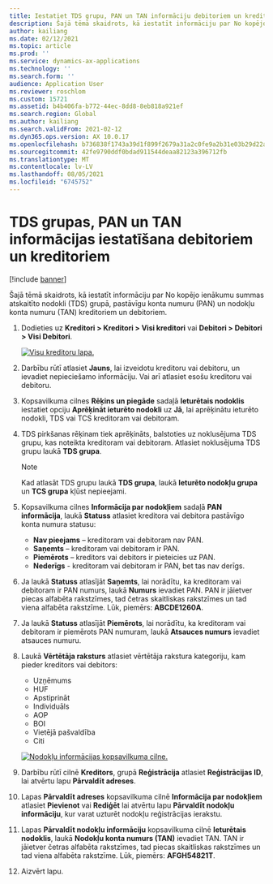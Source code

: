 ```yaml
---
title: Iestatiet TDS grupu, PAN un TAN informāciju debitoriem un kreditoriem
description: Šajā tēmā skaidrots, kā iestatīt informāciju par No kopējo ienākumu summas atskaitīto nodokli (TDS) grupā, pastāvīgu konta numuru (PAN) un nodokļu konta numuru (TAN) kreditoriem un debitoriem.
author: kailiang
ms.date: 02/12/2021
ms.topic: article
ms.prod: ''
ms.service: dynamics-ax-applications
ms.technology: ''
ms.search.form: ''
audience: Application User
ms.reviewer: roschlom
ms.custom: 15721
ms.assetid: b4b406fa-b772-44ec-8dd8-8eb818a921ef
ms.search.region: Global
ms.author: kailiang
ms.search.validFrom: 2021-02-12
ms.dyn365.ops.version: AX 10.0.17
ms.openlocfilehash: b736838f1743a39d1f899f2679a31a2c0fe9a2b31e03b29d22af821314f329c9
ms.sourcegitcommit: 42fe9790ddf0bdad911544deaa82123a396712fb
ms.translationtype: MT
ms.contentlocale: lv-LV
ms.lasthandoff: 08/05/2021
ms.locfileid: "6745752"
---
```

# <a name="tds-group-pan-and-tan-information-setup-for-vendors-and-customers"></a>TDS grupas, PAN un TAN informācijas iestatīšana debitoriem un kreditoriem

[!include [banner](../includes/banner.md)]

Šajā tēmā skaidrots, kā iestatīt informāciju par No kopējo ienākumu summas atskaitīto nodokli (TDS) grupā, pastāvīgu konta numuru (PAN) un nodokļu konta numuru (TAN) kreditoriem un debitoriem.

1. Dodieties uz **Kreditori \> Kreditori \> Visi kreditori** vai **Debitori \> Debitori \> Visi Debitori**.

    [![Visu kreditoru lapa.](./media/apac-ind-TDS-55.png)](./media/apac-ind-TDS-55.png)

2. Darbību rūtī atlasiet **Jauns**, lai izveidotu kreditoru vai debitoru, un ievadiet nepieciešamo informāciju. Vai arī atlasiet esošu kreditoru vai debitoru.
3. Kopsavilkuma cilnes **Rēķins un piegāde** sadaļā **Ieturētais nodoklis** iestatiet opciju **Aprēķināt ieturēto nodokli** uz **Jā**, lai aprēķinātu ieturēto nodokli, TDS vai TCS kreditoram vai debitoram.
4. TDS pirkšanas rēķinam tiek aprēķināts, balstoties uz noklusējuma TDS grupu, kas noteikta kreditoram vai debitoram. Atlasiet noklusējuma TDS grupu laukā **TDS grupa**.

    > [!NOTE]
    > Kad atlasāt TDS grupu laukā **TDS grupa**, laukā **Ieturēto nodokļu grupa** un **TCS grupa** kļūst nepieejami.

5. Kopsavilkuma cilnes **Informācija par nodokļiem** sadaļā **PAN informācija**, laukā **Statuss** atlasiet kreditora vai debitora pastāvīgo konta numura statusu:

    - **Nav pieejams** – kreditoram vai debitoram nav PAN.
    - **Saņemts** – kreditoram vai debitoram ir PAN.
    - **Piemērots** – kreditors vai debitors ir pieteicies uz PAN.
    - **Nederīgs** - kreditoram vai debitoram ir PAN, bet tas nav derīgs.

6. Ja laukā **Statuss** atlasījāt **Saņemts**, lai norādītu, ka kreditoram vai debitoram ir PAN numurs, laukā **Numurs** ievadiet PAN. PAN ir jāietver piecas alfabēta rakstzīmes, tad četras skaitliskas rakstzīmes un tad viena alfabēta rakstzīme. Lūk, piemērs: **ABCDE1260A**.
7. Ja laukā **Statuss** atlasījāt **Piemērots**, lai norādītu, ka kreditoram vai debitoram ir piemērots PAN numuram, laukā **Atsauces numurs** ievadiet atsauces numuru.
8. Laukā **Vērtētāja raksturs** atlasiet vērtētāja rakstura kategoriju, kam pieder kreditors vai debitors:

    - Uzņēmums
    - HUF
    - Apstiprināt
    - Individuāls
    - AOP
    - BOI
    - Vietējā pašvaldība
    - Citi

    [![Nodokļu informācijas kopsavilkuma cilne.](./media/apac-ind-TDS-56.png)](./media/apac-ind-TDS-56.png)

9. Darbību rūtī cilnē **Kreditors**, grupā **Reģistrācija** atlasiet **Reģistrācijas ID**, lai atvērtu lapu **Pārvaldīt adreses**.
10. Lapas **Pārvaldīt adreses** kopsavilkuma cilnē **Informācija par nodokļiem** atlasiet **Pievienot** vai **Rediģēt** lai atvērtu lapu **Pārvaldīt nodokļu informāciju**, kur varat uzturēt nodokļu reģistrācijas ierakstu.
11. Lapas **Pārvaldīt nodokļu informāciju** kopsavilkuma cilnē **Ieturētais nodoklis**, laukā **Nodokļu konta numurs (TAN)** ievadiet TAN. TAN ir jāietver četras alfabēta rakstzīmes, tad piecas skaitliskas rakstzīmes un tad viena alfabēta rakstzīme. Lūk, piemērs: **AFGH54821T**.
12. Aizvērt lapu.
